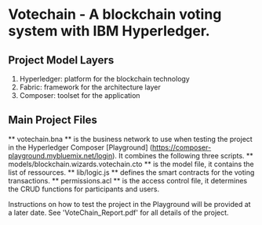 # Votechain - A blockchain voting system with IBM Hyperledger.

## Project Model Layers
1. Hyperledger: platform for the blockchain technology
2. Fabric: framework for the architecture layer
3. Composer: toolset for the application

## Main Project Files
** votechain.bna ** is the business network to use when testing the project in the Hyperledger Composer [Playground] (https://composer-playground.mybluemix.net/login). It combines the following three scripts.
** models/blockchain.wizards.votechain.cto ** is the model file, it contains the list of ressources.
** lib/logic.js ** defines the smart contracts for the voting transactions.
** permissions.acl ** is the access control file, it determines the CRUD functions for participants and users. 

Instructions on how to test the project in the Playground will be provided at a later date. 
See 'VoteChain_Report.pdf' for all details of the project.
